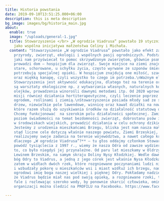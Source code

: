 ```yaml
---
title: Historia powstania
date: 2019-09-10T13:51:25.000+06:00
description: this is meta description
bg_image: images/bg/historia_main.jpg
about:
  enable: true
  image: "/uploads/general-1.jpg"
  title: Stowarzyszenie </br> „W ogrodzie Viadrusa” powstało 19 stycznia 2018 r.,
    jako wspólna inicjatywa małżeństwa Celiny i Michała.
  content: "Stowarzyszenie „W ogrodzie Viadrusa” powstało jako efekt zamiłowania do
    przyrody, zwierząt, ekologii i wspólnych pasji ogrodniczych. Podstawowym celem,
    jaki nam przyświecał to pomoc skrzywdzonym zwierzętom, głównie psom i kotom. Stowarzyszenie
    prowadzi dom – hospicjum dla zwierząt. Swoje miejsce na ziemi znajdują tutaj zwierzęta
    stare, schorowane, u schyłku życia, często wyrwane ze szponów śmierci. Wszystkie
    potrzebują specjalnej opieki. W hospicjum znajdują one miłość, szacunek, opiekę
    oraz miękką kanapę, czyli wszystko to czego im potrzeba.\nWażnym elementem działalności
    Stowarzyszenia jest aktywność edukacyjna, dlatego też na terenie organizacji prowadzone
    są warsztaty ekologiczne np. z wytwarzania własnych, naturalnych kosmetyków, destylacji
    olejków, prowadzenia winorośli dawnymi metodami itp. Od 2020 wprowadzamy do naszej
    misji również działania hortiterapeutyczne, czyli leczenie poprzez kontakt z naturą,
    ogrodem, roślinami i ziemią.\nStowarzyszenie posiada młody sad ze starymi odmianami
    drzew, niewielkie pole lawendowe, winnicę oraz kawał działki na nowe pomysły,
    które razem służą do uzyskiwania środków na działalność statutową organizacji.
    Chcemy funkcjonować  na szerokim polu działalności społecznej. Zamierzamy podwyższać
    poziom świadomości na temat bezdomności zwierząt, dobrostanu psów i kotów szczególnie
    w środowiskach wiejskich, prowadzić działania w celu ochrony dzikiej przyrody.
    Jesteśmy z urodzenia mieszkańcami Brzegu, bliska jest nam nasza mała ojczyzna,
    stąd liczne cele dotyczą właśnie naszego powiatu, Ziemi Brzeskiej, choć nierzadko
    realizujemy swoje zadania na terenie województwa, a nawet całego kraju. \n  \n**A
    dlaczego „W ogrodzie Viadrusa”?** – tu głos oddajmy członkom Stowarzyszenia.\nPamiętamy
    powódź tysiąclecia z 1997 r., wiemy że nasza Odra od zawsze wydzierała ludziom
    to, co było niegdyś jej przynależne. Od paru lat mieszkamy w Oldrzyszowicach pod
    Lewinem Brzeskim, na samym skraju Doliny Nysy Kłodzkiej. Wedle dawnych legend
    bóg Odry to Viadrus, a jedną z jego córek jest właśnie Nysa Kłodzka. Mieszkając
    zatem w widłach dwóch rzek, które rozgniewane poczynaniami ludzi nie raz karały
    i wzbudzały pokorę u mieszkańców wsi i miast wzdłuż ich brzegu, nadaliśmy naszemu
    ogrodowi imię boga naszej wielkiej i pięknej Odry. Pokładamy nadzieję w wierze,
    że Viadrus będzie miał nas pod swoją opieką, a rozgniewane rzeki, tocząc swoje
    fale i rozlewając szeroko wody, by ponownie skarcić człowieka, ominą nasz dom.\nDziałalność
    organizacji można śledzić na PROFILU na Facebooku. https://www.facebook.com/WOgrodzieViadrusa"

---
```

